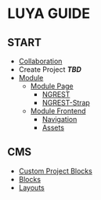 LUYA GUIDE
==========

START
------
* [Collaboration](start-collaboration.md)
* Create Project ***TBD***
* [Module](start-module.md)
  * [Module Page](start-module-page.md)
    * [NGREST](start-ngrest.md)
    * [NGREST-Strap](start-ngrest-strap.md)
  * [Module Frontend](start-module-frontend.md)
    * [Navigation](start-module-frontend-navigation.md)
    * [Assets](start-module-assets.md)

CMS
---
* [Custom Project Blocks](cms-custom-blocks.md)
* [Blocks](cms-blocks.md)
* [Layouts](cms-layouts.md)
